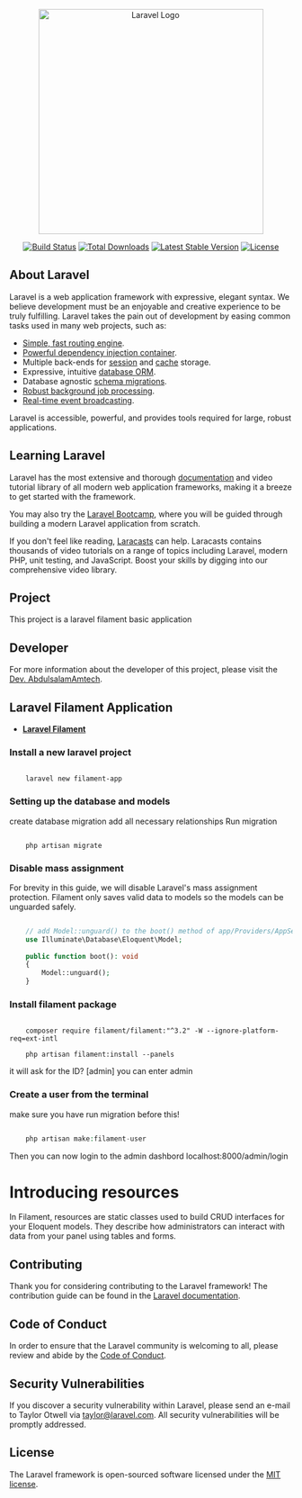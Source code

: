 <p align="center"><a href="https://laravel.com" target="_blank"><img src="https://raw.githubusercontent.com/laravel/art/master/logo-lockup/5%20SVG/2%20CMYK/1%20Full%20Color/laravel-logolockup-cmyk-red.svg" width="400" alt="Laravel Logo"></a></p>

<p align="center">
<a href="https://github.com/laravel/framework/actions"><img src="https://github.com/laravel/framework/workflows/tests/badge.svg" alt="Build Status"></a>
<a href="https://packagist.org/packages/laravel/framework"><img src="https://img.shields.io/packagist/dt/laravel/framework" alt="Total Downloads"></a>
<a href="https://packagist.org/packages/laravel/framework"><img src="https://img.shields.io/packagist/v/laravel/framework" alt="Latest Stable Version"></a>
<a href="https://packagist.org/packages/laravel/framework"><img src="https://img.shields.io/packagist/l/laravel/framework" alt="License"></a>
</p>

## About Laravel

Laravel is a web application framework with expressive, elegant syntax. We believe development must be an enjoyable and creative experience to be truly fulfilling. Laravel takes the pain out of development by easing common tasks used in many web projects, such as:

- [Simple, fast routing engine](https://laravel.com/docs/routing).
- [Powerful dependency injection container](https://laravel.com/docs/container).
- Multiple back-ends for [session](https://laravel.com/docs/session) and [cache](https://laravel.com/docs/cache) storage.
- Expressive, intuitive [database ORM](https://laravel.com/docs/eloquent).
- Database agnostic [schema migrations](https://laravel.com/docs/migrations).
- [Robust background job processing](https://laravel.com/docs/queues).
- [Real-time event broadcasting](https://laravel.com/docs/broadcasting).

Laravel is accessible, powerful, and provides tools required for large, robust applications.

## Learning Laravel

Laravel has the most extensive and thorough [documentation](https://laravel.com/docs) and video tutorial library of all modern web application frameworks, making it a breeze to get started with the framework.

You may also try the [Laravel Bootcamp](https://bootcamp.laravel.com), where you will be guided through building a modern Laravel application from scratch.

If you don't feel like reading, [Laracasts](https://laracasts.com) can help. Laracasts contains thousands of video tutorials on a range of topics including Laravel, modern PHP, unit testing, and JavaScript. Boost your skills by digging into our comprehensive video library.


## Project
This project is a laravel filament basic application


## Developer
For more information about the developer of this project,
please visit the [Dev. AbdulsalamAmtech](https://bit.ly/abdulsalamamtech).


## Laravel Filament Application

- **[Laravel Filament](https://filamentphp.com/)**


### Install a new laravel project
```cli
    
    laravel new filament-app

```


### Setting up the database and models
create database migration add all necessary relationships
Run migration
```cli

    php artisan migrate

```    

### Disable mass assignment
For brevity in this guide, we will disable Laravel's mass assignment protection. Filament only saves valid data to models so the models can be unguarded safely.
```php

    // add Model::unguard() to the boot() method of app/Providers/AppServiceProvider.php
    use Illuminate\Database\Eloquent\Model;
 
    public function boot(): void
    {
        Model::unguard();
    }

```


### Install filament package
```cli

    composer require filament/filament:"^3.2" -W --ignore-platform-req=ext-intl

    php artisan filament:install --panels

```
it will ask for the ID? [admin]
you can enter admin


### Create a user from the terminal
make sure you have run migration before this!
```php

    php artisan make:filament-user

```
Then you can now login to the admin dashbord
localhost:8000/admin/login


# Introducing resources
In Filament, resources are static classes used to build CRUD interfaces for your Eloquent models. They describe how administrators can interact with data from your panel using tables and forms.



## Contributing

Thank you for considering contributing to the Laravel framework! The contribution guide can be found in the [Laravel documentation](https://laravel.com/docs/contributions).

## Code of Conduct

In order to ensure that the Laravel community is welcoming to all, please review and abide by the [Code of Conduct](https://laravel.com/docs/contributions#code-of-conduct).

## Security Vulnerabilities

If you discover a security vulnerability within Laravel, please send an e-mail to Taylor Otwell via [taylor@laravel.com](mailto:taylor@laravel.com). All security vulnerabilities will be promptly addressed.

## License

The Laravel framework is open-sourced software licensed under the [MIT license](https://opensource.org/licenses/MIT).
